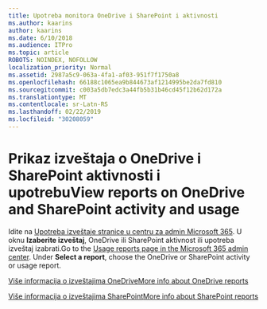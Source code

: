 ```yaml
---
title: Upotreba monitora OneDrive i SharePoint i aktivnosti
ms.author: kaarins
author: kaarins
ms.date: 6/10/2018
ms.audience: ITPro
ms.topic: article
ROBOTS: NOINDEX, NOFOLLOW
localization_priority: Normal
ms.assetid: 2987a5c9-063a-4fa1-af03-951f7f1750a8
ms.openlocfilehash: 66188c1065ea9b844673af1214995be2da7fd810
ms.sourcegitcommit: c003a5db7edc3a44fb5b31b46cd45f12b62d172a
ms.translationtype: MT
ms.contentlocale: sr-Latn-RS
ms.lasthandoff: 02/22/2019
ms.locfileid: "30208059"
---
```

# <a name="view-reports-on-onedrive-and-sharepoint-activity-and-usage"></a><span data-ttu-id="11083-102">Prikaz izveštaja o OneDrive i SharePoint aktivnosti i upotrebu</span><span class="sxs-lookup"><span data-stu-id="11083-102">View reports on OneDrive and SharePoint activity and usage</span></span>

<span data-ttu-id="11083-p101">Idite na [Upotreba izveštaje stranice u centru za admin Microsoft 365](https://admin.microsoft.com/AdminPortal/Home). U oknu **Izaberite izveštaj**, OneDrive ili SharePoint aktivnost ili upotreba izveštaj izabrati.</span><span class="sxs-lookup"><span data-stu-id="11083-p101">Go to the [Usage reports page in the Microsoft 365 admin center](https://admin.microsoft.com/AdminPortal/Home). Under **Select a report**, choose the OneDrive or SharePoint activity or usage report.</span></span> 
  
[<span data-ttu-id="11083-105">Više informacija o izveštajima OneDrive</span><span class="sxs-lookup"><span data-stu-id="11083-105">More info about OneDrive reports</span></span>](https://go.microsoft.com/fwlink/?linkid=875239)
  
[<span data-ttu-id="11083-106">Više informacija o izveštajima SharePoint</span><span class="sxs-lookup"><span data-stu-id="11083-106">More info about SharePoint reports</span></span>](https://go.microsoft.com/fwlink/?linkid=875240)
  

